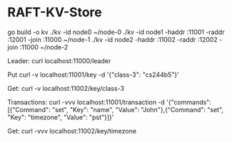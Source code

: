 # RAFT-KV-Store

go build -o kv
./kv -id node0 ~/node-0
./kv -id node1 -haddr :11001 -raddr :12001 -join :11000 ~/node-1
./kv -id node2 -haddr :11002 -raddr :12002 -join :11000 ~/node-2

Leader:
curl localhost:11000/leader

Put
curl -v localhost:11001/key -d '{"class-3": "cs244b5"}'

Get:
curl -v localhost:11002/key/class-3

Transactions:
curl -vvv localhost:11001/transaction -d '{"commands": [{"Command": "set", "Key": "name", "Value": "John"},{"Command": "set", "Key": "timezone", "Value": "pst"}]}'

Get:
curl -vvv localhost:11002/key/timezone